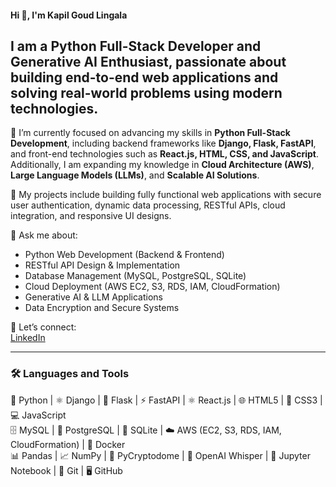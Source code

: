 #### Hi 👋, I'm Kapil Goud Lingala

## I am a **Python Full-Stack Developer and Generative AI Enthusiast**, passionate about building end-to-end web applications and solving real-world problems using modern technologies.

🌱 I’m currently focused on advancing my skills in **Python Full-Stack Development**, including backend frameworks like **Django, Flask, FastAPI**, and front-end technologies such as **React.js, HTML, CSS, and JavaScript**.  
Additionally, I am expanding my knowledge in **Cloud Architecture (AWS)**, **Large Language Models (LLMs)**, and **Scalable AI Solutions**.

📝 My projects include building fully functional web applications with secure user authentication, dynamic data processing, RESTful APIs, cloud integration, and responsive UI designs.

💬 Ask me about:  
- Python Web Development (Backend & Frontend)  
- RESTful API Design & Implementation  
- Database Management (MySQL, PostgreSQL, SQLite)  
- Cloud Deployment (AWS EC2, S3, RDS, IAM, CloudFormation)  
- Generative AI & LLM Applications  
- Data Encryption and Secure Systems  

🔗 Let’s connect:  
[LinkedIn](https://www.linkedin.com/in/kapil-goud-lingala)

---

### 🛠️ Languages and Tools  

🐍 Python | ⚛️ Django | 🚀 Flask | ⚡ FastAPI | ⚛️ React.js | 🌐 HTML5 | 🎨 CSS3 | 💻 JavaScript  
🗄️ MySQL | 🐘 PostgreSQL | 🧱 SQLite | ☁️ AWS (EC2, S3, RDS, IAM, CloudFormation) | 🐳 Docker  
📊 Pandas | 📈 NumPy | 🔐 PyCryptodome | 🧠 OpenAI Whisper | 📓 Jupyter Notebook | 🔧 Git | 🖥️ GitHub  
